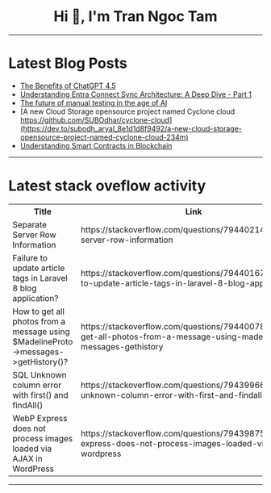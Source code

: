 <h1 align="center">Hi 👋, I'm Tran Ngoc Tam</h1>

---

# Latest Blog Posts 
<!-- BLOG-POST-LIST:START -->
- [The Benefits of ChatGPT 4.5](https://dev.to/maksim_tarasov_c60917a469/the-benefits-of-chatgpt-45-1j76)
- [Understanding Entra Connect Sync Architecture: A Deep Dive - Part 1](https://dev.to/neontiger12/understanding-entra-connect-sync-architecture-a-deep-dive-part-1-3k3p)
- [The future of manual testing in the age of AI](https://dev.to/balakumar/the-future-of-manual-testing-in-the-age-of-ai-10cm)
- [A new Cloud Storage opensource project named Cyclone cloud https://github.com/SUBOdhar/cyclone-cloud](https://dev.to/subodh_aryal_8e1d1d8f9492/a-new-cloud-storage-opensource-project-named-cyclone-cloud-234m)
- [Understanding Smart Contracts in Blockchain](https://dev.to/blessedtechnologist/understanding-smart-contracts-in-blockchain-3j9d)
<!-- BLOG-POST-LIST:END -->

---

# Latest stack oveflow activity
<table>
  <tr><th>Title</th><th>Link</th></tr>
  <!-- STACKOVERFLOW:START --><tr><td>Separate Server Row Information</td><td>https://stackoverflow.com/questions/79440214/separate-server-row-information</td></tr><tr><td>Failure to update article tags in Laravel 8 blog application?</td><td>https://stackoverflow.com/questions/79440167/failure-to-update-article-tags-in-laravel-8-blog-application</td></tr><tr><td>How to get all photos from a message using $MadelineProto-&gt;messages-&gt;getHistory&lpar;&rpar;?</td><td>https://stackoverflow.com/questions/79440078/how-to-get-all-photos-from-a-message-using-madelineproto-messages-gethistory</td></tr><tr><td>SQL Unknown column error with first&lpar;&rpar; and findAll&lpar;&rpar;</td><td>https://stackoverflow.com/questions/79439966/sql-unknown-column-error-with-first-and-findall</td></tr><tr><td>WebP Express does not process images loaded via AJAX in WordPress</td><td>https://stackoverflow.com/questions/79439875/webp-express-does-not-process-images-loaded-via-ajax-in-wordpress</td></tr><!-- STACKOVERFLOW:END -->
</table>

---


